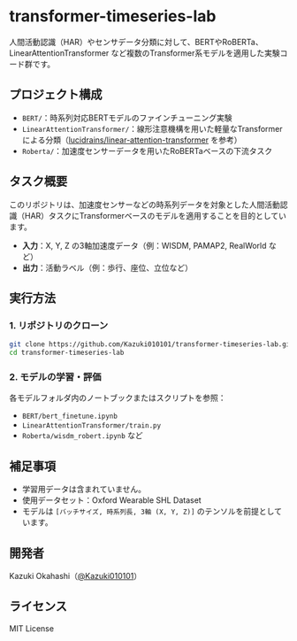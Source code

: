 # transformer-timeseries-lab

人間活動認識（HAR）やセンサデータ分類に対して、BERTやRoBERTa、LinearAttentionTransformer など複数のTransformer系モデルを適用した実験コード群です。

##  プロジェクト構成

* `BERT/`：時系列対応BERTモデルのファインチューニング実験
* `LinearAttentionTransformer/`：線形注意機構を用いた軽量なTransformerによる分類（[lucidrains/linear-attention-transformer](https://github.com/lucidrains/linear-attention-transformer) を参考）
* `Roberta/`：加速度センサーデータを用いたRoBERTaベースの下流タスク

##  タスク概要

このリポジトリは、加速度センサーなどの時系列データを対象とした人間活動認識（HAR）タスクにTransformerベースのモデルを適用することを目的としています。

* **入力**：X, Y, Z の3軸加速度データ（例：WISDM, PAMAP2, RealWorld など）
* **出力**：活動ラベル（例：歩行、座位、立位など）

## 実行方法

### 1. リポジトリのクローン

```bash
git clone https://github.com/Kazuki010101/transformer-timeseries-lab.git
cd transformer-timeseries-lab
```

### 2. モデルの学習・評価

各モデルフォルダ内のノートブックまたはスクリプトを参照：

* `BERT/bert_finetune.ipynb`
* `LinearAttentionTransformer/train.py`
* `Roberta/wisdm_robert.ipynb` など


##  補足事項

* 学習用データは含まれていません。
* 使用データセット：Oxford Wearable SHL Dataset
* モデルは `[バッチサイズ, 時系列長, 3軸 (X, Y, Z)]` のテンソルを前提としています。

## 開発者

Kazuki Okahashi（[@Kazuki010101](https://github.com/Kazuki010101)）

## ライセンス

MIT License

